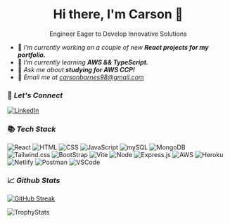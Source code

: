 <div style="text-align: center;">
  <h1>Hi there, I'm Carson 👋</h1>
</div>
  <p style="text-align: center;">Engineer Eager to Develop Innovative Solutions</p>


- 🍃 *I’m currently working on a couple of new* ***React projects for my portfolio.***
- 🍃 *I’m currently learning* ***AWS && TypeScript.***
- 🍃 *Ask me about* ***studying for AWS CCP!***
- 🍃 *Email me at carsonbarnes98@gmail.com*

### 🤝 *Let's Connect*

[![LinkedIn](https://img.shields.io/badge/LinkedIn-0077B5?style=for-the-badge&logo=linkedin&logoColor=white)](https://www.linkedin.com/in/cb019803/)

### 📚 *Tech Stack*

![React](https://img.shields.io/badge/React-20232A?style=for-the-badge&logo=react&logoColor=61DAFB)
![HTML](https://img.shields.io/badge/HTML5-E34F26?style=for-the-badge&logo=html5&logoColor=white)
![CSS](https://img.shields.io/badge/CSS3-1572B6?style=for-the-badge&logo=css3&logoColor=white)
![JavaScript](https://img.shields.io/badge/JavaScript-323330?style=for-the-badge&logo=javascript&logoColor=F7DF1E)
![mySQL](https://img.shields.io/badge/MySQL-005C84?style=for-the-badge&logo=mysql&logoColor=white)
![MongoDB](https://img.shields.io/badge/MongoDB-4EA94B?style=for-the-badge&logo=mongodb&logoColor=white)
![Tailwind.css](https://img.shields.io/badge/Tailwind_CSS-38B2AC?style=for-the-badge&logo=tailwind-css&logoColor=white)
![BootStrap](https://img.shields.io/badge/Bootstrap-563D7C?style=for-the-badge&logo=bootstrap&logoColor=white)
![Vite](https://img.shields.io/badge/Vite-B73BFE?style=for-the-badge&logo=vite&logoColor=FFD62E)
![Node](https://img.shields.io/badge/Node%20js-339933?style=for-the-badge&logo=nodedotjs&logoColor=white)
![Express.js](https://img.shields.io/badge/Express%20js-000000?style=for-the-badge&logo=express&logoColor=white)
![AWS](https://img.shields.io/badge/Amazon_AWS-FF9900?style=for-the-badge&logo=amazonaws&logoColor=white)
![Heroku](https://img.shields.io/badge/Heroku-430098?style=for-the-badge&logo=heroku&logoColor=white)
![Netlify](https://img.shields.io/badge/Netlify-00C7B7?style=for-the-badge&logo=netlify&logoColor=white)
![Postman](https://img.shields.io/badge/Postman-FF6C37?style=for-the-badge&logo=Postman&logoColor=white)
![VSCode](https://img.shields.io/badge/VSCode-0078D4?style=for-the-badge&logo=visual%20studio%20code&logoColor=white)

### 📈 *Github Stats*

[![GitHub Streak](https://streak-stats.demolab.com?user=cbarnes0&theme=tokyonight)](https://git.io/streak-stats)

![TrophyStats](https://github-profile-trophy.vercel.app/?username=cbarnes0&theme=tokyonight&row=1&column=5)